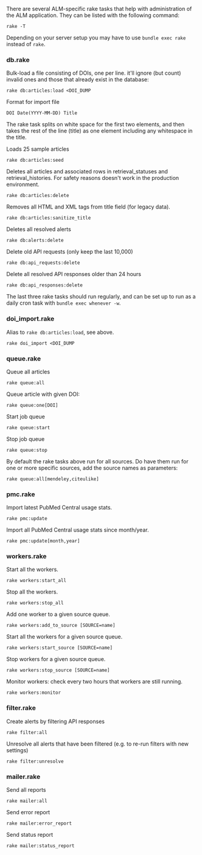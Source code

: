 There are several ALM-specific rake tasks that help with administration of the ALM application. They can be listed with the following command:

    rake -T

Depending on your server setup you may have to use `bundle exec rake` instead of `rake`.

### db.rake

Bulk-load a file consisting of DOIs, one per line. it'll ignore (but count) invalid ones and those that already exist in the database:

    rake db:articles:load <DOI_DUMP

Format for import file

    DOI Date(YYYY-MM-DD) Title

The rake task splits on white space for the first two elements, and then takes the rest of the line (title) as one element including any whitespace in the title.

Loads 25 sample articles

    rake db:articles:seed

Deletes all articles and associated rows in retrieval_statuses and retrieval_histories. For safety reasons doesn't work in the production environment.

    rake db:articles:delete

Removes all HTML and XML tags from title field (for legacy data).

    rake db:articles:sanitize_title

Deletes all resolved alerts

    rake db:alerts:delete

Delete old API requests (only keep the last 10,000)

    rake db:api_requests:delete

Delete all resolved API responses older than 24 hours

    rake db:api_responses:delete

The last three rake tasks should run regularly, and can be set up to run as a daily cron task with `bundle exec whenever -w`.

### doi_import.rake

Alias to `rake db:articles:load`, see above.

    rake doi_import <DOI_DUMP

### queue.rake

Queue all articles

    rake queue:all

Queue article with given DOI:

    rake queue:one[DOI]

Start job queue

    rake queue:start

Stop job queue

    rake queue:stop

By default the rake tasks above run for all sources. Do have them run for one or more specific sources, add the source names as parameters:

    rake queue:all[mendeley,citeulike]

### pmc.rake

Import latest PubMed Central usage stats.

    rake pmc:update

Import all PubMed Central usage stats since month/year.

    rake pmc:update[month,year]

### workers.rake

Start all the workers.

    rake workers:start_all

Stop all the workers.

    rake workers:stop_all

Add one worker to a given source queue.

    rake workers:add_to_source [SOURCE=name]

Start all the workers for a given source queue.

    rake workers:start_source [SOURCE=name]

Stop workers for a given source queue.

    rake workers:stop_source [SOURCE=name]

Monitor workers: check every two hours that workers are still running.

    rake workers:monitor

### filter.rake

Create alerts by filtering API responses

    rake filter:all

Unresolve all alerts that have been filtered (e.g. to re-run filters with new settings)

    rake filter:unresolve

### mailer.rake

Send all reports

    rake mailer:all

Send error report

    rake mailer:error_report

Send status report

    rake mailer:status_report
